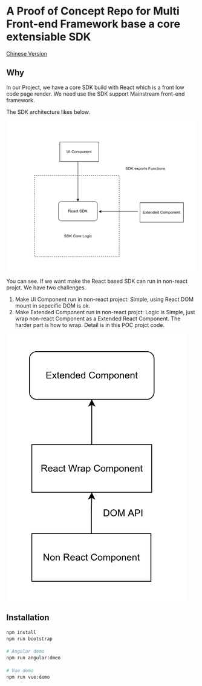 # A Proof of Concept Repo for Multi Front-end Framework base a core extensiable SDK

[Chinese Version](./README.cn.md)

## Why

In our Project, we have a core SDK build with React which is a front low code page render. We need use the SDK support Mainstream front-end framework. 

The SDK architecture likes below.

![SDK Architecture](./diagram/SDK-architecture.png)

You can see. If we want make the React based SDK can run in non-react projct. We have two challenges.

1. Make UI Component run in non-react project: Simple, using React DOM mount in sepecific DOM is ok.
2. Make Extended Component run in non-react projct: Logic is Simple, just wrap non-react Component as a Extended React Component. The harder part is how to wrap. Detail is in this POC projct code.

![Extended non-react Component](./diagram/Extended-solution.png)

## Installation

```sh
npm install
npm run bootstrap

# Angular demo
npm run angular:dmeo

# Vue demo 
npm run vue:demo
```

